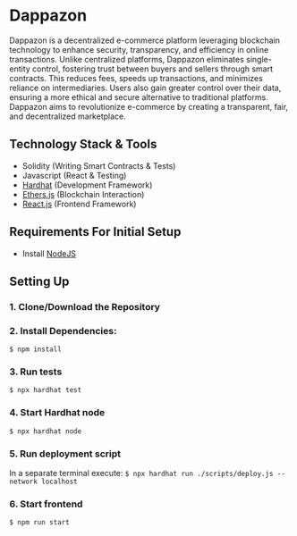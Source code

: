 # Dappazon

Dappazon is a decentralized e-commerce platform leveraging blockchain technology to enhance security, transparency, and efficiency in online transactions. Unlike centralized platforms, Dappazon eliminates single-entity control, fostering trust between buyers and sellers through smart contracts. This reduces fees, speeds up transactions, and minimizes reliance on intermediaries. Users also gain greater control over their data, ensuring a more ethical and secure alternative to traditional platforms. Dappazon aims to revolutionize e-commerce by creating a transparent, fair, and decentralized marketplace.

## Technology Stack & Tools

- Solidity (Writing Smart Contracts & Tests)
- Javascript (React & Testing)
- [Hardhat](https://hardhat.org/) (Development Framework)
- [Ethers.js](https://docs.ethers.io/v5/) (Blockchain Interaction)
- [React.js](https://reactjs.org/) (Frontend Framework)

## Requirements For Initial Setup
- Install [NodeJS](https://nodejs.org/en/)

## Setting Up
### 1. Clone/Download the Repository

### 2. Install Dependencies:
`$ npm install`

### 3. Run tests
`$ npx hardhat test`

### 4. Start Hardhat node
`$ npx hardhat node`

### 5. Run deployment script
In a separate terminal execute:
`$ npx hardhat run ./scripts/deploy.js --network localhost`

### 6. Start frontend
`$ npm run start`
